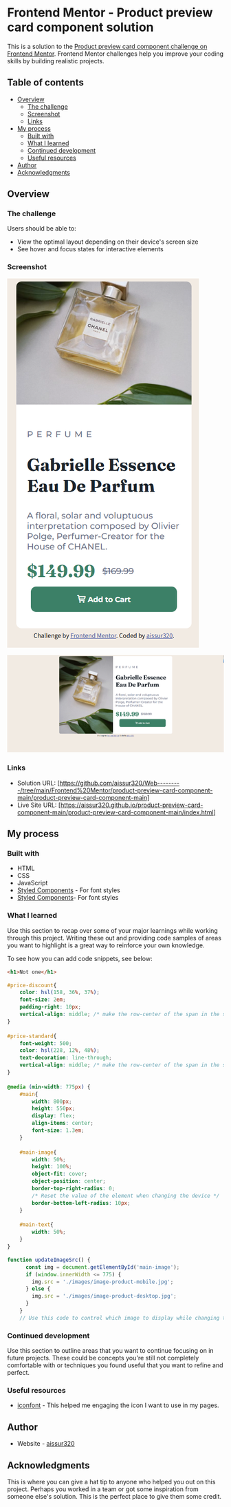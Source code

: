 # Frontend Mentor - Product preview card component solution

This is a solution to the [Product preview card component challenge on Frontend Mentor](https://www.frontendmentor.io/challenges/product-preview-card-component-GO7UmttRfa). Frontend Mentor challenges help you improve your coding skills by building realistic projects. 

## Table of contents

- [Overview](#overview)
  - [The challenge](#the-challenge)
  - [Screenshot](#screenshot)
  - [Links](#links)
- [My process](#my-process)
  - [Built with](#built-with)
  - [What I learned](#what-i-learned)
  - [Continued development](#continued-development)
  - [Useful resources](#useful-resources)
- [Author](#author)
- [Acknowledgments](#acknowledgments)



## Overview

### The challenge

Users should be able to:

- View the optimal layout depending on their device's screen size
- See hover and focus states for interactive elements

### Screenshot

![](./mobile-version.png)

![](./desktop-version.png)


### Links

- Solution URL: [https://github.com/aissur320/Web---------/tree/main/Frontend%20Mentor/product-preview-card-component-main/product-preview-card-component-main]
- Live Site URL: [https://aissur320.github.io/product-preview-card-component-main/product-preview-card-component-main/index.html]

## My process

### Built with

- HTML
- CSS
- JavaScript
- [Styled Components](https://fonts.google.com/) - For font styles
- [Styled Components](https://www.iconfont.cn/?spm=a313x.collections_detail.i3.2.7f313a81sZD9QY)- For font styles

### What I learned

Use this section to recap over some of your major learnings while working through this project. Writing these out and providing code samples of areas you want to highlight is a great way to reinforce your own knowledge.

To see how you can add code snippets, see below:

```html
<h1>Not one</h1>
```
```css
#price-discount{
    color: hsl(158, 36%, 37%);
    font-size: 2em;
    padding-right: 10px;
    vertical-align: middle; /* make the row-center of the span in the same height */
}

#price-standard{
    font-weight: 500;
    color: hsl(228, 12%, 48%);
    text-decoration: line-through;
    vertical-align: middle; /* make the row-center of the span in the same height */
}

@media (min-width: 775px) {
    #main{
        width: 800px;
        height: 550px;
        display: flex;
        align-items: center;
        font-size: 1.3em;
    }

    #main-image{
        width: 50%;
        height: 100%;
        object-fit: cover;
        object-position: center;
        border-top-right-radius: 0;
        /* Reset the value of the element when changing the device */
        border-bottom-left-radius: 10px;
    }

    #main-text{
        width: 50%;
    }
}
```
```js
function updateImageSrc() {
      const img = document.getElementById('main-image');
      if (window.innerWidth <= 775) {
        img.src = './images/image-product-mobile.jpg';
      } else {
        img.src = './images/image-product-desktop.jpg';
      }
    }
    // Use this code to control which image to display while changing the device.
```


### Continued development

Use this section to outline areas that you want to continue focusing on in future projects. These could be concepts you're still not completely comfortable with or techniques you found useful that you want to refine and perfect.


### Useful resources

- [iconfont](https://www.iconfont.cn/?spm=a313x.collections_detail.i3.2.7f313a81sZD9QY) - This helped me engaging the icon I want to use in my pages.


## Author

- Website - [aissur320](https://github.com/aissur320)


## Acknowledgments

This is where you can give a hat tip to anyone who helped you out on this project. Perhaps you worked in a team or got some inspiration from someone else's solution. This is the perfect place to give them some credit.

